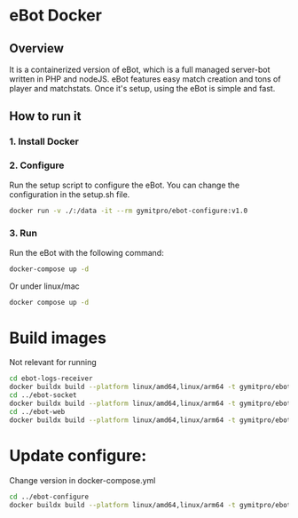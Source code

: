 # eBot Docker

## Overview
It is a containerized version of eBot, which is a full managed server-bot written in PHP and nodeJS. eBot features easy match creation and tons of player and matchstats. Once it's setup, using the eBot is simple and fast.

## How to run it
### 1. Install Docker

### 2. Configure
Run the setup script to configure the eBot. You can change the configuration in the setup.sh file.
```bash
docker run -v ./:/data -it --rm gymitpro/ebot-configure:v1.0
```

### 3. Run
Run the eBot with the following command:
```bash
docker-compose up -d
```
Or under linux/mac
```bash
docker compose up -d
```

# Build images
Not relevant for running

```bash
cd ebot-logs-receiver
docker buildx build --platform linux/amd64,linux/arm64 -t gymitpro/ebot-logs-receiver:v1.0 --push .
cd ../ebot-socket
docker buildx build --platform linux/amd64,linux/arm64 -t gymitpro/ebot-socket:v1.0 --push .
cd ../ebot-web
docker buildx build --platform linux/amd64,linux/arm64 -t gymitpro/ebot-web:v1.0 --push .
```

# Update configure:
Change version in docker-compose.yml

```bash
cd ../ebot-configure
docker buildx build --platform linux/amd64,linux/arm64 -t gymitpro/ebot-configure:v1.0 --push .
```